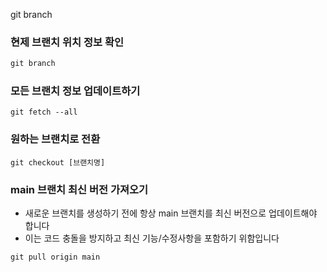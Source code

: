 git branch

### 현제 브랜치 위치 정보 확인 
```javascript
git branch
```
### 모든 브랜치 정보 업데이트하기
```
git fetch --all
```

### 원하는 브랜치로 전환 
```
git checkout [브랜치명] 
```

### main 브랜치 최신 버전 가져오기 
- 새로운 브랜치를 생성하기 전에 항상 main 브랜치를 최신 버전으로 업데이트해야 합니다
- 이는 코드 충돌을 방지하고 최신 기능/수정사항을 포함하기 위함입니다
```
git pull origin main
```

